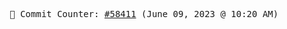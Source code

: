 <p align="center">
    <samp>
        📮 Commit Counter: <a href="https://github.com/Javascript-void0/Javascript-void0/commits/main">#58411</a> (June 09, 2023 @ 10:20 AM)
    </samp>
</p>